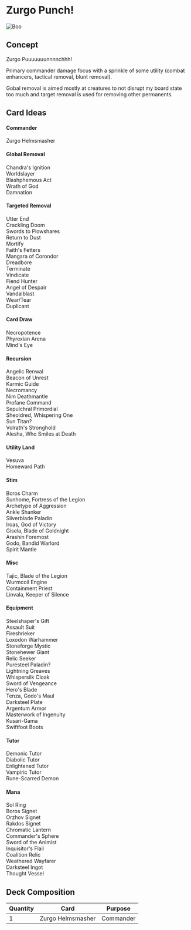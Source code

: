 Zurgo Punch!
============
![](http://media-dominaria.cursecdn.com/attachments/131/150/635446787216629737.jpg "Boo")

Concept
-------
Zurgo Puuuuuuunnnnchhh!

Primary commander damage focus with a sprinkle of some utility (combat enhancers, tactical removal, blunt removal). 

Gobal removal is aimed mostly at creatures to not disrupt my board state too much and target removal is used for removing other permanents.

Card Ideas
-----

#### Commander
Zurgo Helmsmasher

#### Global Removal
Chandra's Ignition  
Worldslayer  
Blashphemous Act  
Wrath of God  
Damnation  

#### Targeted Removal
Utter End  
Crackling Doom  
Swords to Plowshares  
Return to Dust  
Mortify  
Faith's Fetters  
Mangara of Corondor  
Dreadbore  
Terminate  
Vindicate  
Fiend Hunter  
Angel of Despair  
Vandalblast  
Wear/Tear  
Duplicant  

#### Card Draw
Necropotence  
Phyrexian Arena  
Mind's Eye  

#### Recursion
Angelic Renwal  
Beacon of Unrest  
Karmic Guide  
Necromancy  
Nim Deathmantle  
Profane Command  
Sepulchral Primordial  
Sheoldred, Whispering One  
Sun Titan?  
Volrath's Stronghold  
Alesha, Who Smiles at Death  

#### Utility Land
Vesuva  
Homeward Path  

#### Stim
Boros Charm  
Sunhome, Fortress of the Legion  
Archetype of Aggression  
Ankle Shanker  
Silverblade Paladin  
Iroas, God of Victory  
Gisela, Blade of Goldnight  
Arashin Foremost  
Godo, Bandid Warlord  
Spirit Mantle  

#### Misc
Tajic, Blade of the Legion  
Wurmcoil Engine  
Containment Priest  
Linvala, Keeper of Silence  

#### Equipment
Steelshaper's Gift  
Assault Suit  
Fireshrieker  
Loxodon Warhammer  
Stoneforge Mystic  
Stonehewer Giant  
Relic Seeker  
Puresteel Paladin?  
Lightning Greaves  
Whispersilk Cloak  
Sword of Vengeance  
Hero's Blade  
Tenza, Godo's Maul  
Darksteel Plate  
Argentum Armor  
Masterwork of Ingenuity  
Kusari-Gama  
Swiftfoot Boots  

#### Tutor
Demonic Tutor  
Diabolic Tutor  
Enlightened Tutor  
Vampiric Tutor  
Rune-Scarred Demon  

#### Mana
Sol Ring  
Boros Signet  
Orzhov Signet  
Rakdos Signet  
Chromatic Lantern  
Commander's Sphere  
Sword of the Animist  
Inquisitor's Flail  
Coalition Relic  
Weathered Wayfarer  
Darksteel Ingot  
Thought Vessel  

Deck Composition
----------------
Quantity | Card | Purpose
-------- | ---- | -------
1 | Zurgo Helmsmasher | Commander
